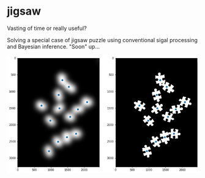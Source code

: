 # jigsaw

Vasting of time or really useful?

Solving a special case of jigsaw puzzle using conventional sigal processing and Bayesian inference. "Soon" up...

![Teaser](https://github.com/TobbeTripitaka/jigsaw/blob/master/fig/jigsaw.png?raw=true)
